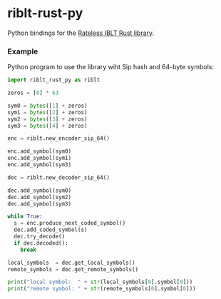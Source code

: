 # riblt-rust-py
Python bindings for the [Rateless IBLT Rust library](https://github.com/Intersubjective/riblt-rust).

### Example
Python program to use the library wiht Sip hash and 64-byte symbols:
```py
import riblt_rust_py as riblt

zeros = [0] * 63

sym0 = bytes([1] + zeros)
sym1 = bytes([2] + zeros)
sym2 = bytes([3] + zeros)
sym3 = bytes([4] + zeros)

enc = riblt.new_encoder_sip_64()

enc.add_symbol(sym0)
enc.add_symbol(sym1)
enc.add_symbol(sym3)

dec = riblt.new_decoder_sip_64()

dec.add_symbol(sym0)
dec.add_symbol(sym2)
dec.add_symbol(sym3)

while True:
  s = enc.produce_next_coded_symbol()
  dec.add_coded_symbol(s)
  dec.try_decode()
  if dec.decoded():
    break

local_symbols  = dec.get_local_symbols()
remote_symbols = dec.get_remote_symbols()

print("local symbol:  " + str(local_symbols[0].symbol[0]))
print("remote symbol: " + str(remote_symbols[0].symbol[0]))
```
